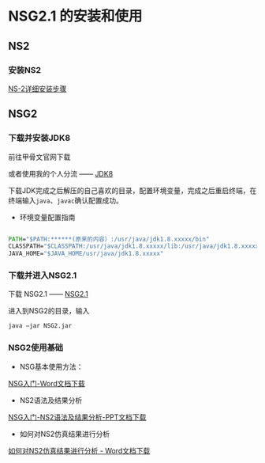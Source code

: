 # NSG2.1 的安装和使用

## NS2

### 安装NS2

[NS-2详细安装步骤](http://shencangblue.com/ns-2%e8%af%a6%e7%bb%86%e5%ae%89%e8%a3%85%e6%ad%a5%e9%aa%a4/)

## NSG2

### 下载并安装JDK8

前往甲骨文官网下载

或者使用我的个人分流 —— [JDK8](http://data.shencangblue.com/index.php/s/pHk04UTZR6OOeFM)

下载JDK完成之后解压的自己喜欢的目录，配置环境变量，完成之后重启终端，在终端输入`java`、`javac`确认配置成功。

* 环境变量配置指南

```cmd

PATH="$PATH:******(原来的内容）:/usr/java/jdk1.8.xxxxx/bin"
CLASSPATH="$CLASSPATH:/usr/java/jdk1.8.xxxxx/lib:/usr/java/jdk1.8.xxxxx/jre/lib"
JAVA_HOME="$JAVA_HOME/usr/java/jdk1.8.xxxxx"
```

### 下载并进入NSG2.1

下载 NSG2.1 —— [NSG2.1](http://data.shencangblue.com/index.php/s/fQ5QmCWrlaJ6leh)

进入到NSG2的目录，输入

```cmd
java –jar NSG2.jar
```

### NSG2使用基础

* NSG基本使用方法：

[NSG入门-Word文档下载](http://data.shencangblue.com/index.php/s/FrCMIKAL7G3TE8T)

* NS2语法及结果分析

[NSG入门-NS2语法及结果分析-PPT文档下载](http://data.shencangblue.com/index.php/s/Gw9ZE2Y1IHuvts2)

* 如何对NS2仿真结果进行分析

[如何对NS2仿真结果进行分析 - Word文档下载](http://data.shencangblue.com/index.php/s/R7daMX4lncVKzzx)

